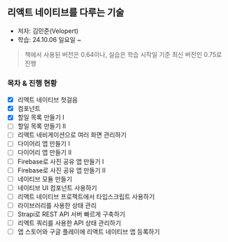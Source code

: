 ## 리액트 네이티브를 다루는 기술

- 저자: 김민준(Velopert)
- 학습: 24.10.06 일요일 ~

> 책에서 사용된 버전은 0.64이나, 실습은 학습 시작일 기준 최신 버전인 0.75로 진행

### 목차 & 진행 현황

- [x] 리액트 네이티브 첫걸음
- [x] 컴포넌트
- [x] 할일 목록 만들기 I
- [ ] 할일 목록 만들기 II
- [ ] 리액트 네비게이션으로 여러 화면 관리하기
- [ ] 다이어리 앱 만들기 I
- [ ] 다이어리 앱 만들기 II
- [ ] Firebase로 사진 공유 앱 만들기 I
- [ ] Firebase로 사진 공유 앱 만들기 II
- [ ] 네이티브 모듈 만들기
- [ ] 네이티브 UI 컴포넌트 사용하기
- [ ] 리액트 네이티브 프로젝트에서 타입스크립트 사용하기
- [ ] 라이브러리를 사용한 상태 관리
- [ ] Strapi로 REST API 서버 빠르게 구축하기
- [ ] 리액트 쿼리를 사용한 API 상태 관리하기
- [ ] 앱 스토어와 구글 플레이에 리액트 네이티브 앱 등록하기
